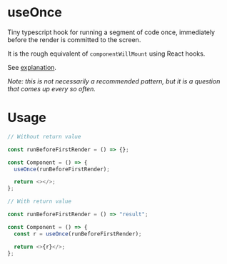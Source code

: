 # useOnce

Tiny typescript hook for running a segment of code once, immediately before the render is committed to the screen.

It is the rough equivalent of `componentWillMount` using React hooks.

See [explanation](https://dev.to/video/the-equivalent-of-componentwillmount-using-react-hooks-11em).

_Note: this is not necessarily a recommended pattern, but it is a question that comes up every so often._

# Usage

```javascript
// Without return value

const runBeforeFirstRender = () => {};

const Component = () => {
  useOnce(runBeforeFirstRender);

  return <></>;
};

// With return value

const runBeforeFirstRender = () => "result";

const Component = () => {
  const r = useOnce(runBeforeFirstRender);

  return <>{r}</>;
};
```
